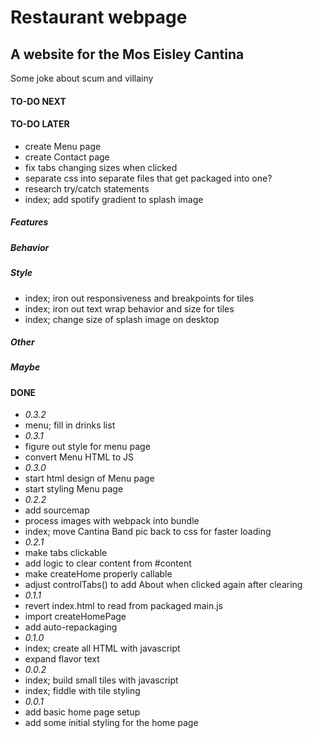 # Restaurant webpage
## A website for the Mos Eisley Cantina
Some joke about scum and villainy

#### TO-DO NEXT
#### TO-DO LATER
- create Menu page
- create Contact page
- fix tabs changing sizes when clicked
- separate css into separate files that get packaged into one?
- research try/catch statements
- index; add spotify gradient to splash image
##### Features
##### Behavior
##### Style
- index; iron out responsiveness and breakpoints for tiles
- index; iron out text wrap behavior and size for tiles
- index; change size of splash image on desktop
##### Other
##### Maybe

#### DONE
- *0.3.2*
- menu; fill in drinks list
- *0.3.1*
- figure out style for menu page
- convert Menu HTML to JS
- *0.3.0*
- start html design of Menu page
- start styling Menu page
- *0.2.2*
- add sourcemap
- process images with webpack into bundle
- index; move Cantina Band pic back to css for faster loading
- *0.2.1*
- make tabs clickable
- add logic to clear content from #content
- make createHome properly callable
- adjust controlTabs() to add About when clicked again after clearing
- *0.1.1*
- revert index.html to read from packaged main.js
- import createHomePage
- add auto-repackaging
- *0.1.0*
- index; create all HTML with javascript
- expand flavor text
- *0.0.2*
- index; build small tiles with javascript
- index; fiddle with tile styling
- *0.0.1*
- add basic home page setup
- add some initial styling for the home page